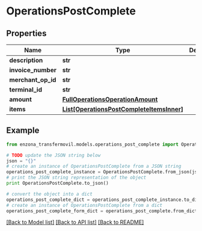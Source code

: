 # OperationsPostComplete


## Properties
Name | Type | Description | Notes
------------ | ------------- | ------------- | -------------
**description** | **str** |  | [optional] 
**invoice_number** | **str** |  | [optional] 
**merchant_op_id** | **str** |  | [optional] 
**terminal_id** | **str** |  | [optional] 
**amount** | [**FullOperationsOperationAmount**](FullOperationsOperationAmount.md) |  | [optional] 
**items** | [**List[OperationsPostCompleteItemsInner]**](OperationsPostCompleteItemsInner.md) |  | [optional] 

## Example

```python
from enzona_transfermovil.models.operations_post_complete import OperationsPostComplete

# TODO update the JSON string below
json = "{}"
# create an instance of OperationsPostComplete from a JSON string
operations_post_complete_instance = OperationsPostComplete.from_json(json)
# print the JSON string representation of the object
print OperationsPostComplete.to_json()

# convert the object into a dict
operations_post_complete_dict = operations_post_complete_instance.to_dict()
# create an instance of OperationsPostComplete from a dict
operations_post_complete_form_dict = operations_post_complete.from_dict(operations_post_complete_dict)
```
[[Back to Model list]](../README.md#documentation-for-models) [[Back to API list]](../README.md#documentation-for-api-endpoints) [[Back to README]](../README.md)


